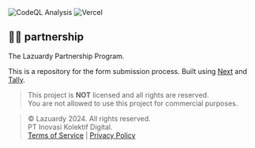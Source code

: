 <div>
  <img alt="CodeQL Analysis" src="https://github.com/lazuardy-tech/partnership/actions/workflows/github-code-scanning/codeql/badge.svg" />
  <img alt="Vercel" src="https://deploy-badge.vercel.app?url=https://partnership.lazuardy.tech&logo=vercel&name=vercel" />
</div>

## 🤝🏻 partnership

The Lazuardy Partnership Program.

This is a repository for the form submission process. Built using [Next](https://nextjs.org) and [Tally](https://tally.so).

> This project is **NOT** licensed and all rights are reserved. <br/>
> You are not allowed to use this project for commercial purposes.

> © Lazuardy 2024. All rights reserved. <br/>
> PT Inovasi Kolektif Digital. <br/> [Terms of Service](https://lazuardy.tech/terms) | [Privacy Policy](https://lazuardy.tech/privacy)

